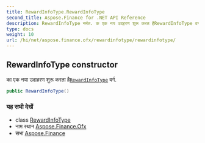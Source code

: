 ```yaml
---
title: RewardInfoType.RewardInfoType
second_title: Aspose.Finance for .NET API Reference
description: RewardInfoType नर्मत. क एक नय उदहरण शुरू करत हैRewardInfoType वर्ग.
type: docs
weight: 10
url: /hi/net/aspose.finance.ofx/rewardinfotype/rewardinfotype/
---
```

## RewardInfoType constructor

का एक नया उदाहरण शुरू करता है[`RewardInfoType`](../) वर्ग.

```csharp
public RewardInfoType()
```

### यह सभी देखें

* class [RewardInfoType](../)
* नाम स्थान [Aspose.Finance.Ofx](../../rewardinfotype/)
* सभा [Aspose.Finance](../../../)



